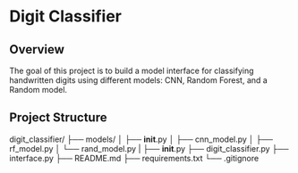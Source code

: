 # Digit Classifier
## Overview
The goal of this project is to build a model interface for classifying handwritten digits using different models: CNN, Random Forest, and a Random model.

## Project Structure

digit_classifier/
├── models/
│ ├── __init__.py
│ ├── cnn_model.py
│ ├── rf_model.py
│ └── rand_model.py
|
├── __init__.py
├── digit_classifier.py
├── interface.py
├── README.md
├── requirements.txt
└── .gitignore
